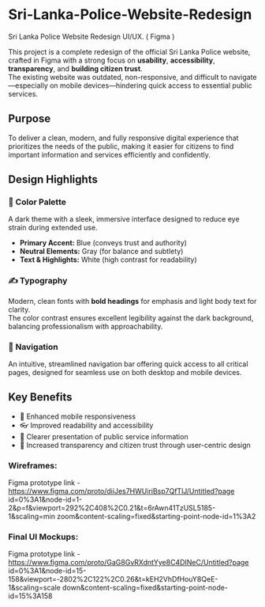 # Sri-Lanka-Police-Website-Redesign
Sri Lanka Police Website Redesign UI/UX. ( Figma )

This project is a complete redesign of the official Sri Lanka Police website, crafted in Figma with a strong focus on **usability**, **accessibility**, **transparency**, and **building citizen trust**.  
The existing website was outdated, non-responsive, and difficult to navigate—especially on mobile devices—hindering quick access to essential public services.

## Purpose
To deliver a clean, modern, and fully responsive digital experience that prioritizes the needs of the public, making it easier for citizens to find important information and services efficiently and confidently.

## Design Highlights

### 🎨 Color Palette
A dark theme with a sleek, immersive interface designed to reduce eye strain during extended use.
- **Primary Accent:** Blue (conveys trust and authority)  
- **Neutral Elements:** Gray (for balance and subtlety)  
- **Text & Highlights:** White (high contrast for readability)

### ✍️ Typography
Modern, clean fonts with **bold headings** for emphasis and light body text for clarity.  
The color contrast ensures excellent legibility against the dark background, balancing professionalism with approachability.

### 🧭 Navigation
An intuitive, streamlined navigation bar offering quick access to all critical pages, designed for seamless use on both desktop and mobile devices.

## Key Benefits
- 📱 Enhanced mobile responsiveness  
- 👓 Improved readability and accessibility  
- 📄 Clearer presentation of public service information  
- 🤝 Increased transparency and citizen trust through user-centric design

### Wireframes: 
Figma prototype link - 
https://www.figma.com/proto/diiJes7HWUiriBsp7QfTlJ/Untitled?page
id=0%3A1&node-id=1-2&p=f&viewport=292%2C408%2C0.21&t=6rAwn41TzUSL5185-1&scaling=min
zoom&content-scaling=fixed&starting-point-node-id=1%3A2

### Final UI Mockups: 
Figma prototype link -
https://www.figma.com/proto/GaG8GvRXdntYye8C4DINeC/Untitled?page
id=0%3A1&node-id=15-158&viewport=-2802%2C122%2C0.26&t=kEH2VhDfHouY8QeE-1&scaling=scale
down&content-scaling=fixed&starting-point-node-id=15%3A158


